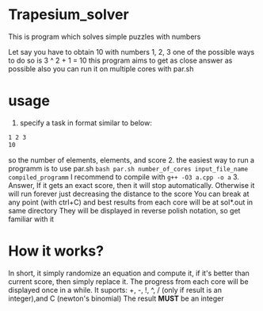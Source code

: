 # Trapesium_solver
This is program which solves simple puzzles with numbers


Let say you have to obtain 10 with numbers 1, 2, 3
one of the possible ways to do so is 3 ^ 2 + 1 = 10
this program aims to get as close answer as possible
also you can run it on multiple cores with par.sh 

# usage
1. specify a task in format similar to below:
``` 3
1 2 3
10 
``` 
so the number of elements, elements, and score
2. the easiest way to run a programm is to use par.sh
``` bash par.sh number_of_cores input_file_name compiled_programm ```
  I recommend to compile with ``` g++ -O3 a.cpp -o a ```
3. Answer, If it gets an exact score, then it will stop automatically. 
  Otherwise it will run forever just decreasing the distance to the score 
  You can break at any point (with ctrl+C) and best results from each core will be at sol*.out in same directory
  They will be displayed in reverse polish notation, so get familiar with it
  
 # How it works?
  In short, it simply randomize an equation and compute it, if it's better than current score, then simply replace it. 
  The progress from each core will be displayed once in a while. It suports: +, -, !, ^, / (only if result is an integer),and C (newton's binomial)
  The result **MUST** be an integer
